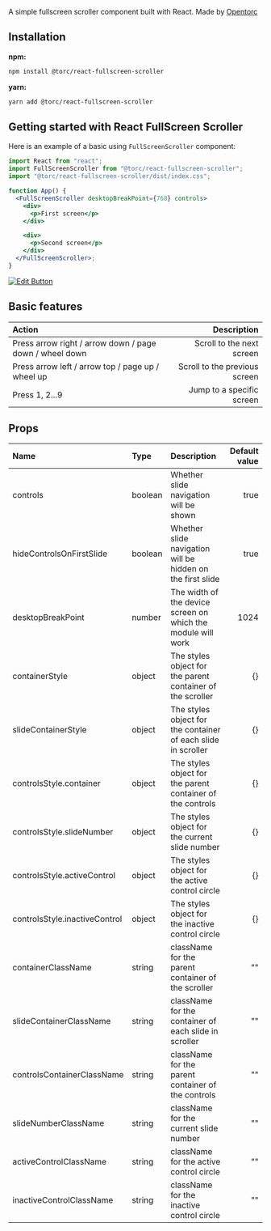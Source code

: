 A simple fullscreen scroller component built with React. Made by [Opentorc](https://home.opentorc.com/)

## Installation

**npm:**

```sh
npm install @torc/react-fullscreen-scroller
```

**yarn:**

```sh
yarn add @torc/react-fullscreen-scroller
```

## Getting started with React FullScreen Scroller

Here is an example of a basic using `FullScreenScroller` component:

```jsx
import React from "react";
import FullScreenScroller from "@torc/react-fullscreen-scroller";
import "@torc/react-fullscreen-scroller/dist/index.css";

function App() {
  <FullScreenScroller desktopBreakPoint={768} controls>
    <div>
      <p>First screen</p>
    </div>

    <div>
      <p>Second screen</p>
    </div>
  </FullScreenScroller>;
}
```

[![Edit Button](https://codesandbox.io/static/img/play-codesandbox.svg)](https://codesandbox.io/s/9fun92?resolutionWidth=1024&resolutionHeight=675)

## Basic features

| Action                                                  |                   Description |
| :------------------------------------------------------ | ----------------------------: |
| Press arrow right / arrow down / page down / wheel down |     Scroll to the next screen |
| Press arrow left / arrow top / page up / wheel up       | Scroll to the previous screen |
| Press 1, 2...9                                          |     Jump to a specific screen |

## Props

| Name                          | Type    | Description                                                   | Default value |
| :---------------------------- | :------ | :------------------------------------------------------------ | ------------: |
| controls                      | boolean | Whether slide navigation will be shown                        |          true |
| hideControlsOnFirstSlide      | boolean | Whether slide navigation will be hidden on the first slide    |          true |
| desktopBreakPoint             | number  | The width of the device screen on which the module will work  |          1024 |
| containerStyle                | object  | The styles object for the parent container of the scroller    |            {} |
| slideContainerStyle           | object  | The styles object for the container of each slide in scroller |            {} |
| controlsStyle.container       | object  | The styles object for the parent container of the controls    |            {} |
| controlsStyle.slideNumber     | object  | The styles object for the current slide number                |            {} |
| controlsStyle.activeControl   | object  | The styles object for the active control circle               |            {} |
| controlsStyle.inactiveControl | object  | The styles object for the inactive control circle             |            {} |
| containerClassName            | string  | className for the parent container of the scroller            |            "" |
| slideContainerClassName       | string  | className for the container of each slide in scroller         |            "" |
| controlsContainerClassName    | string  | className for the parent container of the controls            |            "" |
| slideNumberClassName          | string  | className for the current slide number                        |            "" |
| activeControlClassName        | string  | className for the active control circle                       |            "" |
| inactiveControlClassName      | string  | className for the inactive control circle                     |            "" |
